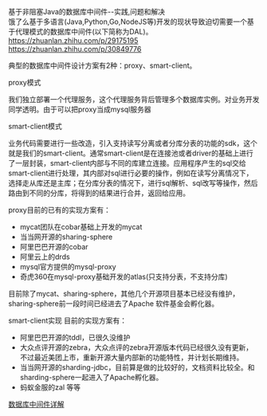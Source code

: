 基于非阻塞Java的数据库中间件--实践,问题和解决  
饿了么基于多语言(Java,Python,Go,NodeJS等)开发的现状导致迫切需要一个基于代理模式的数据库中间件(以下简称为DAL)。  
https://zhuanlan.zhihu.com/p/29175195  
https://zhuanlan.zhihu.com/p/30849776  




典型的数据库中间件设计方案有2种：proxy、smart-client。



proxy模式

我们独立部署一个代理服务，这个代理服务背后管理多个数据库实例。对业务开发同学透明。由于可以把proxy当成mysql服务器


smart-client模式

业务代码需要进行一些改造，引入支持读写分离或者分库分表的功能的sdk，这个就是我们的smart-client。通常smart-client是在连接池或者driver的基础上进行了一层封装，smart-client内部与不同的库建立连接。应用程序产生的sql交给smart-client进行处理，其内部对sql进行必要的操作，例如在读写分离情况下，选择走从库还是主库；在分库分表的情况下，进行sql解析、sql改写等操作，然后路由到不同的分库，将得到的结果进行合并，返回给应用。




proxy目前的已有的实现方案有：
- mycat团队在cobar基础上开发的mycat
- 当当网开源的sharing-sphere
- 阿里巴巴开源的cobar
- 阿里云上的drds
- mysql官方提供的mysql-proxy
- 奇虎360在mysql-proxy基础开发的atlas(只支持分表，不支持分库)

目前除了mycat、sharing-sphere，其他几个开源项目基本已经没有维护，sharing-sphere前一段时间已经进去了Apache 软件基金会孵化器。





smart-client实现 目前的实现方案有：
- 阿里巴巴开源的tddl，已很久没维护
- 大众点评开源的zebra，大众点评的zebra开源版本代码已经很久没有更新，不过最近美团上市，重新开源大量内部新的功能特性，并计划长期维持。
- 当当网开源的sharding-jdbc，目前算是做的比较好的，文档资料比较全。和sharding-sphere一起进入了Apache孵化器。
- 蚂蚁金服的zal
等等




[数据库中间件详解](https://zhuanlan.zhihu.com/p/87144535)
